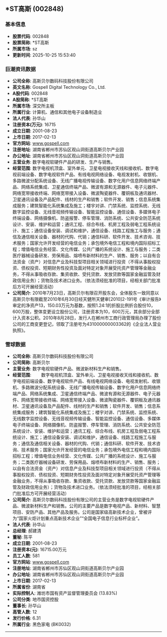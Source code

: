 ## *ST高斯 (002848)

### 基本信息

- **股票代码**: 002848
- **股票简称**: *ST高斯
- **所属市场**: sz
- **更新时间**: 2025-10-25 15:53:40

### 巨潮资讯数据

- **公司全称**: 高斯贝尔数码科技股份有限公司
- **英文名称**: Gospell Digital Technology Co., Ltd.
- **A股代码**: 002848
- **A股简称**: *ST高斯
- **所属市场**: 深交所主板
- **所属行业**: 计算机、通信和其他电子设备制造业
- **法人代表**: 孙华山
- **注册资本(万元)**: 16715
- **成立日期**: 2001-08-23
- **上市日期**: 2017-02-13
- **官方网站**: www.gospell.com
- **注册地址**: 湖南省郴州市苏仙区观山洞街道高斯贝尔产业园
- **办公地址**: 湖南省郴州市苏仙区观山洞街道高斯贝尔产业园
- **主营业务**: 数字电视软硬件产品的研发、生产与销售。
- **经营范围**: 数字电视机顶盒、室外单元、卫星电视接收天线和接收机、数字电视前端设备、数字电视软件产品、有线电视网络设备、电视发射机、收银机、多路微波分配系统设备、无线广播电视传输设备、数字化用户信息网络终端产品、网络系统集成、卫星通信终端产品、微波有源和无源器件、电子元器件、网络宽带接收终端、网络宽带接入设备、微波陶瓷器件、覆铜板及通讯器材、卫星通讯设备及产品配件、线材的生产和销售；软件开发、销售；信息系统集成服务；建筑智能化系统集成及施工；楼宇对讲、门禁系统、监控系统、无线数字监控设备、无线音视频传输设备、智能监控设备、通信设备、多媒体电子终端设备、网络摄像机、防盗报警、停车管理、消防系统、公共安全防范系统设计、安装、维护和运营；通讯工程、综合布线、机房工程及弱电工程系统设计、施工；通信设备安装、调试和维护，通信设备、线路工程施工与服务；通信及通信相关设备、器材的代购、代销；通信科研、软件开发、技术咨询、技术服务；国家允许开发经营的电信业务；承包境外电信工程和境内国际招标工程；增值电信业务经营、文化传媒、公共广播的系统设计、施工与服务；二类医疗器械设备研发、劳保用品、熔喷布新材料的生产、销售、服务；以自有合法资金（资产）对信息产业及科技型项目相关领域进行投资（不得从事股权投资、债权投资、短期财务性投资及面对特定对象开展受托资产管理等金融业务，不得从事吸收存款、集资收款、受托贷款、发放贷款等国家金融监管及财政信用业务）；货物及技术进口业务。（依法须经批准的项目，经相关部门批准后方可开展经营活动）
- **公司简介**: 2010年7月23日，高斯贝尔有限召开股东会，全体股东一致同意以高斯贝尔有限截至2010年6月30日经天健所天健审[2010]2-191号《审计报告》审定的净资产13，150.03万元为基数，按照1.24:1的折股比例折合股份10，600万股，整体变更设立股份公司，注册资本为10，600万元，其余部分全部计入资本公积。2010年8月28日，发行人在郴州市工商行政管理局办理了股份公司的工商变更登记，领取了注册号为431000000003362的《企业法人营业执照》。

### 雪球数据

- **公司全称**: 高斯贝尔数码科技股份有限公司
- **公司简称**: 高斯贝尔
- **主营业务**: 数字电视软硬件产品、微波新材料生产和销售。
- **经营范围**: 　　数字电视机顶盒、室外单元、卫星电视接收天线和接收机、数字电视前端设备、数字电视软件产品、有线电视网络设备、电视发射机、收银机、多路微波分配系统设备、无线广播电视传输设备、数字化用户信息网络终端产品、网络系统集成、卫星通信终端产品、微波有源和无源器件、电子元器件、网络宽带接收终端、网络宽带接入设备、微波陶瓷器件、覆铜板及通讯器材、卫星通讯设备及产品配件、线材的生产和销售；软件开发、销售；信息系统集成服务；建筑智能化系统集成及施工；楼宇对讲、门禁系统、监控系统、无线数字监控设备、无线音视频传输设备、智能监控设备、通信设备、多媒体电子终端设备、网络摄像机、防盗报警、停车管理、消防系统、公共安全防范系统设计、安装、维护和运营；通讯工程、综合布线、机房工程及弱电工程系统设计、施工；通信设备安装、调试和维护，通信设备、线路工程施工与服务；通信及通信相关设备、器材的代购、代销；通信科研、软件开发、技术咨询、技术服务；国家允许开发经营的电信业务；承包境外电信工程和境内国际招标工程；增值电信业务经营、文化传媒、公共广播的系统设计、施工与服务；二类医疗器械设备研发、劳保用品、熔喷布新材料的生产、销售、服务；以自有合法资金（资产）对信息产业及科技型项目相关领域进行投资（不得从事股权投资、债权投资、短期财务性投资及面对特定对象开展受托资产管理等金融业务，不得从事吸收存款、集资收款、受托贷款、发放贷款等国家金融监管及财政信用业务）；货物及技术进口业务。（依法须经批准的项目，经相关部门批准后方可开展经营活动）
- **公司简介**: 高斯贝尔数码科技股份有限公司的主营业务是数字电视软硬件产品、微波新材料生产和销售。公司的主要产品是数字电视产品、新材料、智慧项目、安防产品、其他产品及服务。公司是国家级高新技术企业，曾被评为“国家火炬计划重点高新技术企业”“全国电子信息行业标杆企业”。
- **法人代表**: 孙华山
- **总经理**: 郝建清
- **董秘**: 陈平
- **成立日期**: 2001-08-23
- **注册资本(元)**: 16715.00万元
- **员工人数**: 581
- **官方网站**: www.gospell.com
- **注册地址**: 湖南省郴州市苏仙区观山洞街道高斯贝尔产业园
- **办公地址**: 湖南省郴州市苏仙区观山洞街道高斯贝尔产业园
- **上市日期**: 2017-02-13
- **所属省份**: 湖南省
- **实际控制人**: 潍坊市国有资产监督管理委员会 (13.83%)
- **公司分类**: 地市国资控股
- **董事长**: 孙华山
- **高管人数**: 12
- **发行价格**: 6.31
- **所属行业**: 黑色家电 (BK0032)

---